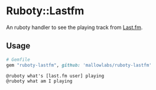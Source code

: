 # Ruboty::Lastfm
An ruboty handler to see the playing track from [Last.fm](http://last.fm/).

## Usage
```ruby
# Gemfile
gem "ruboty-lastfm", github: 'mallowlabs/ruboty-lastfm'
```

```
@ruboty what's [last.fm user] playing
@ruboty what am I playing
```
